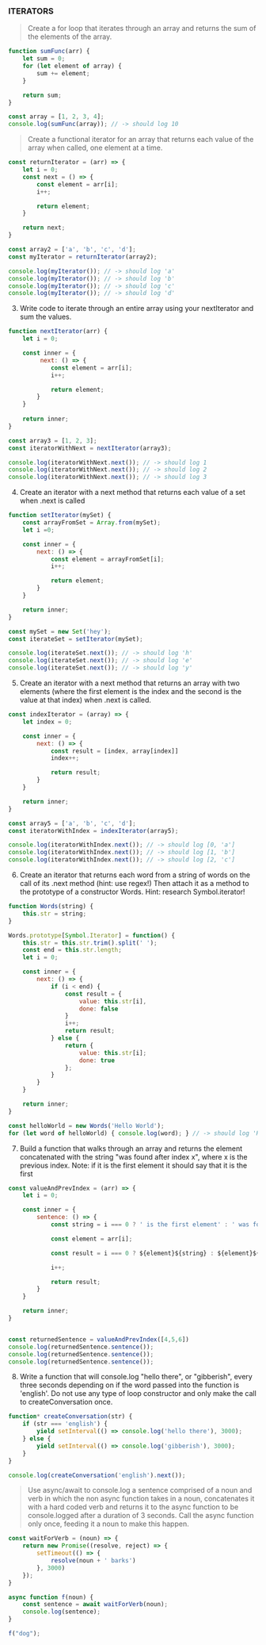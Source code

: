 ### ITERATORS

> Create a for loop that iterates through an array and returns the sum of the elements of the array.

```js
function sumFunc(arr) {
    let sum = 0;
    for (let element of array) {
        sum += element;
    }

    return sum;
}

const array = [1, 2, 3, 4];
console.log(sumFunc(array)); // -> should log 10
```

> Create a functional iterator for an array that returns each value of the array when called, one element at a time.

```js
const returnIterator = (arr) => {
    let i = 0;
    const next = () => {
        const element = arr[i];
        i++;

        return element;
    }

    return next;
}

const array2 = ['a', 'b', 'c', 'd'];
const myIterator = returnIterator(array2);

console.log(myIterator()); // -> should log 'a'
console.log(myIterator()); // -> should log 'b'
console.log(myIterator()); // -> should log 'c'
console.log(myIterator()); // -> should log 'd'
```

3. Write code to iterate through an entire array using your nextIterator and sum the values.

```js
function nextIterator(arr) {
    let i = 0;

    const inner = {
         next: () => {
            const element = arr[i];
            i++;

            return element;
        }
    }
 
    return inner;
}

const array3 = [1, 2, 3];
const iteratorWithNext = nextIterator(array3);

console.log(iteratorWithNext.next()); // -> should log 1
console.log(iteratorWithNext.next()); // -> should log 2
console.log(iteratorWithNext.next()); // -> should log 3
```

4. Create an iterator with a next method that returns each value of a set when .next is called

```js
function setIterator(mySet) {
    const arrayFromSet = Array.from(mySet);
    let i =0;

    const inner = {
        next: () => {
            const element = arrayFromSet[i];
            i++;

            return element;
        }
    }

    return inner;
}

const mySet = new Set('hey');
const iterateSet = setIterator(mySet);

console.log(iterateSet.next()); // -> should log 'h'
console.log(iterateSet.next()); // -> should log 'e'
console.log(iterateSet.next()); // -> should log 'y'
```

5. Create an iterator with a next method that returns an array with two elements (where the first element is the index and the second is the value at that index) when .next is called.



```js
const indexIterator = (array) => {
    let index = 0;

    const inner = {
        next: () => {
            const result = [index, array[index]]
            index++;

            return result;
        }
    }

    return inner;
}

const array5 = ['a', 'b', 'c', 'd'];
const iteratorWithIndex = indexIterator(array5);

console.log(iteratorWithIndex.next()); // -> should log [0, 'a']
console.log(iteratorWithIndex.next()); // -> should log [1, 'b']
console.log(iteratorWithIndex.next()); // -> should log [2, 'c']
```

6. Create an iterator that returns each word from a string of words on the call of its .next method (hint: use regex!)
Then attach it as a method to the prototype of a constructor Words. Hint: research Symbol.iterator!


```js
function Words(string) {
    this.str = string;
}

Words.prototype[Symbol.Iterator] = function() {
    this.str = this.str.trim().split(' ');
    const end = this.str.length;
    let i = 0;

    const inner = {
        next: () => {
            if (i < end) {
                const result = {
                    value: this.str[i],
                    done: false
                }
                i++;
                return result;
            } else {
                return {
                    value: this.str[i];
                    done: true
                };
            }
        }
    }

    return inner;
}

const helloWorld = new Words('Hello World');
for (let word of helloWorld) { console.log(word); } // -> should log 'Hello' and 'World'
```

7. Build a function that walks through an array and returns the element concatenated with the string "was found after index x", where x is the previous index.
Note: if it is the first element it should say that it is the first

```js
const valueAndPrevIndex = (arr) => {
    let i = 0;

    const inner = {
        sentence: () => {
            const string = i === 0 ? ' is the first element' : ' was found after index ';

            const element = arr[i];

            const result = i === 0 ? ${element}${string} : ${element}${string}${i}

            i++;

            return result;
        }
    }

    return inner;
}


const returnedSentence = valueAndPrevIndex([4,5,6])
console.log(returnedSentence.sentence());
console.log(returnedSentence.sentence());
console.log(returnedSentence.sentence());
```

8. Write a function that will console.log "hello there", or "gibberish", every three seconds depending on if the word passed into the function is 'english'.
Do not use any type of loop constructor and only make the call to createConversation once.

```js
function* createConversation(str) {
    if (str === 'english') {
        yield setInterval(() => console.log('hello there'), 3000);
    } else {
        yield setInterval(() => console.log('gibberish'), 3000);
    }
}

console.log(createConversation('english').next());
```

> Use async/await to console.log a sentence comprised of a noun and verb in which the non async function takes in a noun, concatenates it with a hard coded verb and returns it to the async function to be console.logged after a duration of 3 seconds. Call the async function only once, feeding it a noun to make this happen.

```js
const waitForVerb = (noun) => {
    return new Promise((resolve, reject) => {
        setTimeout(() => {
            resolve(noun + ' barks')
        }, 3000)
    });
}

async function f(noun) {
    const sentence = await waitForVerb(noun);
    console.log(sentence);
}

f("dog");
```
